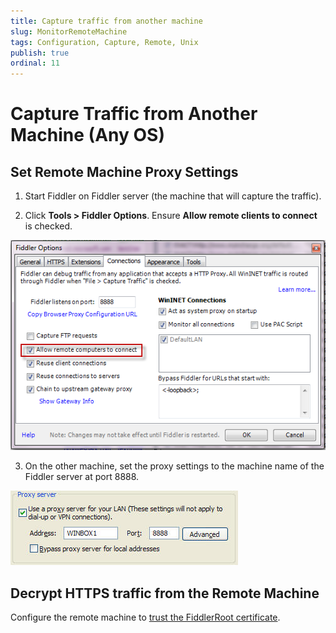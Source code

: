 ```yaml
---
title: Capture traffic from another machine
slug: MonitorRemoteMachine
tags: Configuration, Capture, Remote, Unix
publish: true
ordinal: 11
---
```


Capture Traffic from Another Machine (Any OS)
=============================================

Set Remote Machine Proxy Settings
---------------------------------

1. Start Fiddler on Fiddler server (the machine that will capture the traffic).

2. Click **Tools > Fiddler Options**. Ensure **Allow remote clients to connect** is checked. 

 ![Allow remote clients to connect][1]

3. On the other machine, set the proxy settings to the machine name of the Fiddler server at port 8888.

 ![Set proxy address][2]

Decrypt HTTPS traffic from the Remote Machine
---------------------------------------------

Configure the remote machine to [trust the FiddlerRoot certificate][3].

 
[1]: ../../images/MonitorRemoteMachine/AllowRemoteComputersToConnect.png
[2]: ../../images/MonitorRemoteMachine/SetProxyAddress.jpg
[3]: ./TrustFiddlerRootCert.md
